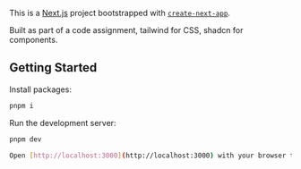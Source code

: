 This is a [Next.js](https://nextjs.org) project bootstrapped with [`create-next-app`](https://nextjs.org/docs/app/api-reference/cli/create-next-app).

Built as part of a code assignment, tailwind for CSS, shadcn for components. 

## Getting Started

Install packages:

```bash
pnpm i
```

Run the development server:

```bash
pnpm dev

Open [http://localhost:3000](http://localhost:3000) with your browser to see the result.